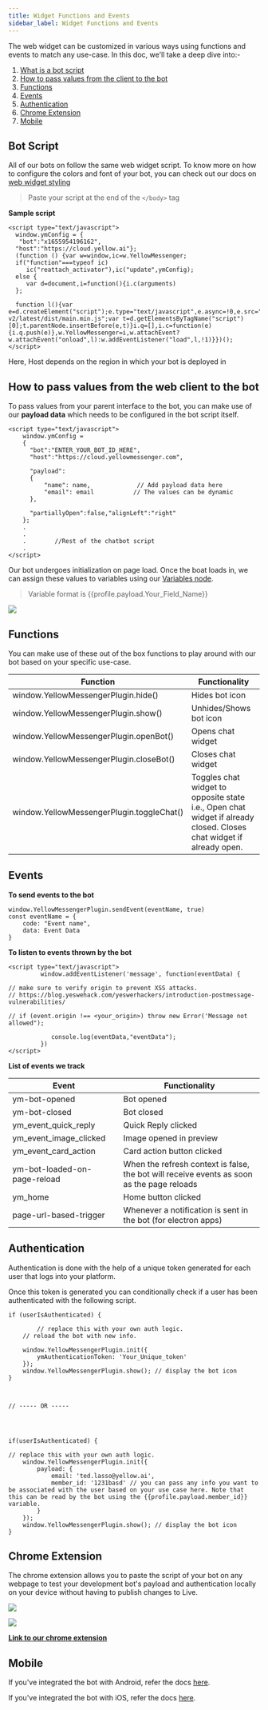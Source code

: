 ```yaml
---
title: Widget Functions and Events
sidebar_label: Widget Functions and Events
---
```


The web widget can be customized in various ways using functions and events to match any use-case. In this doc, we'll take a deep dive into:-

1. [What is a bot script](#script)
2. [How to pass values from the client to the bot](#payload)
3. [Functions](#functions)
4. [Events](#events)
5. [Authentication](#auth)
6. [Chrome Extension](#ext)
7. [Mobile](#mobile)

## <a name="script"></a> Bot Script
All of our bots on follow the same web widget script. To know more on how to configure the colors and font of your bot, you can check out our docs on [web widget styling](https://docs.yellow.ai/docs/platform_concepts/channelConfiguration/web-widget)

> Paste your script at the end of the `</body>` tag

**Sample script**
```
<script type="text/javascript"> 
  window.ymConfig = {
   "bot":"x1655954196162",
  "host":"https://cloud.yellow.ai"};
  (function () {var w=window,ic=w.YellowMessenger;
  if("function"===typeof ic)
     ic("reattach_activator"),ic("update",ymConfig);
  else {
     var d=document,i=function(){i.c(arguments)
  };

  function l(){var e=d.createElement("script");e.type="text/javascript",e.async=!0,e.src="https://cdn.yellowmessenger.com/plugin/widget-v2/latest/dist/main.min.js";var t=d.getElementsByTagName("script")[0];t.parentNode.insertBefore(e,t)}i.q=[],i.c=function(e){i.q.push(e)},w.YellowMessenger=i,w.attachEvent?w.attachEvent("onload",l):w.addEventListener("load",l,!1)}})();
</script>

```

Here, Host depends on the region in which your bot is deployed in

<!-- #### Bot Regions



| Region Code | Region | Host |
| --- | --- | --- |
| R1 |  | https://r1.cloud.yellow.ai |
| R2 |  | https://r2.cloud.yellow.ai |
| R3 |  | https://r3.cloud.yellow.ai |
| R4 |  | https://r4.cloud.yellow.ai |
| R5 |  | https://r5.cloud.yellow.ai |
|Global| Global| https://cloud.yellow.ai | -->






## <a name="payload"></a> How to pass values from the web client to the bot
To pass values from your parent interface to the bot, you can make use of our **payload data** which needs to be configured in the bot script itself.

```
<script type="text/javascript">
    window.ymConfig = 
    {
      "bot":"ENTER_YOUR_BOT_ID_HERE",
      "host":"https://cloud.yellowmessenger.com",
      
      "payload":
      {
          "name": name,             // Add payload data here
          "email": email           // The values can be dynamic
      },
      
      "partiallyOpen":false,"alignLeft":"right"
    };
    .
    .
    .        //Rest of the chatbot script
    .
</script>
```

Our bot undergoes initialization on page load. Once the boat loads in, we can assign these values to variables using our [Variables node](https://docs.yellow.ai/docs/platform_concepts/studio/build/nodes/action-nodes/#variables).

> Variable format is {{profile.payload.Your_Field_Name}}

![](https://i.imgur.com/3Np2ozp.png)

<!-- 
## Authenticating users
We make use of session tokens to authenticate all our users and maintain their chat history

```
Sample code block that's formatted well
``` -->

## <a name="functions"></a> Functions

You can make use of these out of the box functions to play around with our bot based on your specific use-case.

| Function                                  | Functionality                                                                                                       |
| ----------------------------------------- | ------------------------------------------------------------------------------------------------------------------- |
| window.YellowMessengerPlugin.hide()       | Hides bot icon                                                                                                      |
| window.YellowMessengerPlugin.show()       | Unhides/Shows bot icon                                                                                              |
| window.YellowMessengerPlugin.openBot()    | Opens chat widget                                                                                                   |
| window.YellowMessengerPlugin.closeBot()   | Closes chat widget                                                                                                  |
| window.YellowMessengerPlugin.toggleChat() | Toggles chat widget to opposite state i.e., Open chat widget if already closed. Closes chat widget if already open. |

## <a name="events"></a>Events

**To send events to the bot**
```
window.YellowMessengerPlugin.sendEvent(eventName, true)
const eventName = {
	code: "Event name",
	data: Event Data
}
```
**To listen to events thrown by the bot**

```
<script type="text/javascript">
         window.addEventListener('message', function(eventData) {

// make sure to verify origin to prevent XSS attacks.
// https://blog.yeswehack.com/yeswerhackers/introduction-postmessage-vulnerabilities/

// if (event.origin !== <your_origin>) throw new Error('Message not allowed");
            
            console.log(eventData,"eventData");
         })
</script>
```

**List of events we track**


| Event                        | Functionality                                                                              |
| ---------------------------- | ------------------------------------------------------------------------------------------ |
| ym-bot-opened                | Bot opened                                                                                 |
| ym-bot-closed                | Bot closed                                                                                 |
| ym_event_quick_reply         | Quick Reply clicked                                                                        |
| ym_event_image_clicked       | Image opened in preview                                                                    |
| ym_event_card_action         | Card action button clicked                                                                 |
| ym-bot-loaded-on-page-reload | When the refresh context is false, the bot will receive events as soon as the page reloads |
| ym_home                      | Home button clicked                                                                        |
| page-url-based-trigger       | Whenever a notification is sent in the bot (for electron apps)                             |

## <a name="auth"></a>Authentication
Authentication is done with the help of a unique token generated for each user that logs into your platform.

Once this token is generated you can conditionally check if a user has been authenticated with the following script.

```
if (userIsAuthenticated) { 

        // replace this with your own auth logic.
	// reload the bot with new info.
	
    window.YellowMessengerPlugin.init({
		ymAuthenticationToken: 'Your_Unique_token'
	});
	window.YellowMessengerPlugin.show(); // display the bot icon
}



// ----- OR -----




if(userIsAuthenticated) { 

// replace this with your own auth logic.
	window.YellowMessengerPlugin.init({
		payload: {
			email: 'ted.lasso@yellow.ai',
			member_id: '1231basd' // you can pass any info you want to be associated with the user based on your use case here. Note that this can be read by the bot using the {{profile.payload.member_id}} variable.
		}
	});
	window.YellowMessengerPlugin.show(); // display the bot icon
}
```

## <a name="ext"></a>Chrome Extension

The chrome extension allows you to paste the script of your bot on any webpage to test your development bot's payload and authentication locally on your device without having to publish changes to Live.

![](https://i.imgur.com/pcoRoWo.png)

![](https://i.imgur.com/MPbAQh8.png)



**[Link to our chrome extension](https://chrome.google.com/webstore/detail/yellowai-web-widget-launc/hlajdopahpkoakfedombhdpomlpmafbb)**


## <a name="mobile"></a>Mobile

If you've integrated the bot with Android, refer the docs [here](https://docs.yellow.ai/docs/platform_concepts/mobile/chatbot/android).

If you've integrated the bot with iOS, refer the docs [here](https://docs.yellow.ai/docs/platform_concepts/mobile/chatbot/ios).

